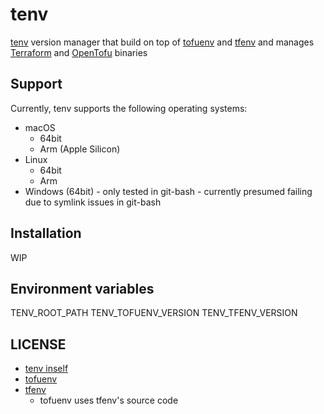 # tenv

[tenv](https://github.com/tofuutils/tenv) version manager that build on top of [tofuenv](https://github.com/tofuutils/tofuenv) and [tfenv](https://github.com/tfutils/tfenv) and manages [Terraform](https://www.terraform.io/) and [OpenTofu](https://opentofu.org/) binaries

## Support

Currently, tenv supports the following operating systems:

- macOS
  - 64bit
  - Arm (Apple Silicon)
- Linux
  - 64bit
  - Arm
- Windows (64bit) - only tested in git-bash - currently presumed failing due to symlink issues in git-bash

## Installation
WIP

## Environment variables
TENV_ROOT_PATH
TENV_TOFUENV_VERSION
TENV_TFENV_VERSION

## LICENSE
- [tenv inself](https://github.com/tofuutils/tenv/blob/main/LICENSE)
- [tofuenv](https://github.com/tofuutils/tofuenv/blob/main/LICENSE)
- [tfenv](https://github.com/tfutils/tfenv/blob/master/LICENSE)
  - tofuenv uses tfenv's source code
